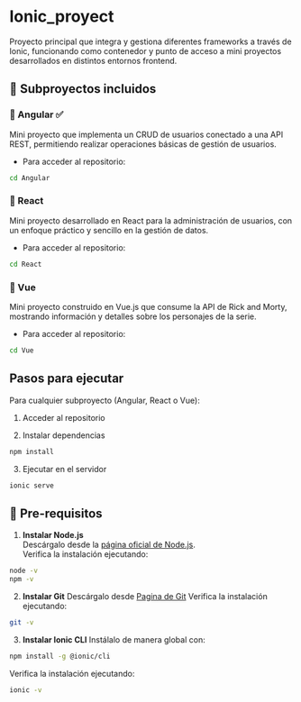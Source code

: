 # Ionic_proyect

Proyecto principal que integra y gestiona diferentes frameworks a través de Ionic, funcionando como contenedor y punto de acceso a mini proyectos desarrollados en distintos entornos frontend.

## 🚀 Subproyectos incluidos

### 🔹 Angular ✅

Mini proyecto que implementa un CRUD de usuarios conectado a una API REST, permitiendo realizar operaciones básicas de gestión de usuarios.

- Para acceder al repositorio:
```bash
cd Angular
```

### 🔹 React

Mini proyecto desarrollado en React para la administración de usuarios, con un enfoque práctico y sencillo en la gestión de datos.

- Para acceder al repositorio:
```bash
cd React
```

### 🔹 Vue

Mini proyecto construido en Vue.js que consume la API de Rick and Morty, mostrando información y detalles sobre los personajes de la serie.

- Para acceder al repositorio:
```bash
cd Vue
```

## Pasos para ejecutar
Para cualquier subproyecto (Angular, React o Vue):

1. Acceder al repositorio

2. Instalar dependencias
```bash
npm install
```

3. Ejecutar en el servidor
```bash
ionic serve
```

## 🔧 Pre-requisitos

1. **Instalar Node.js**  
Descárgalo desde la [página oficial de Node.js](https://nodejs.org/es).  
Verifica la instalación ejecutando:  
```bash
node -v
npm -v
```
2. **Instalar Git**
Descárgalo desde [Pagina de Git](https://nodejs.org/es?utm_source=chatgpt.com) 
Verifica la instalación ejecutando:
```bash
git -v
```
3. **Instalar Ionic CLI**
Instálalo de manera global con:
```bash
npm install -g @ionic/cli
```
Verifica la instalación ejecutando:
```bash
ionic -v
```

